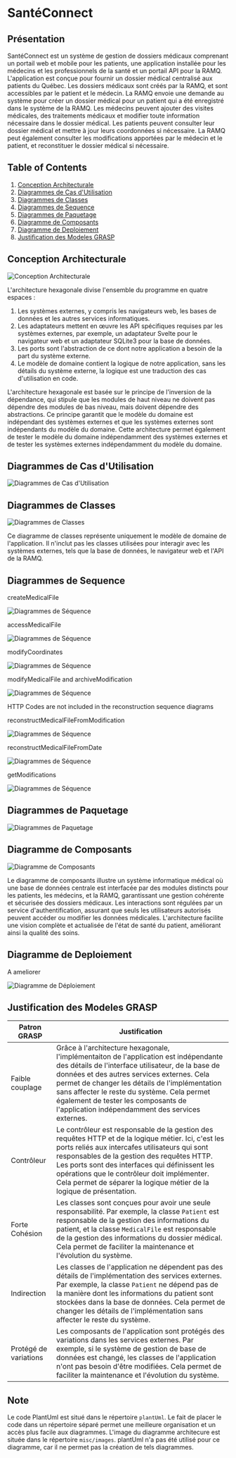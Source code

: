 # SantéConnect

## Présentation

SantéConnect est un système de gestion de dossiers médicaux comprenant un portail web et mobile pour les patients, une application installée pour les médecins et les professionnels de la santé et un portail API pour la RAMQ.
L'application est conçue pour fournir un dossier médical centralisé aux patients du Québec.
Les dossiers médicaux sont créés par la RAMQ, et sont accessibles par le patient et le médecin.
La RAMQ envoie une demande au système pour créer un dossier médical pour un patient qui a été enregistré dans le système de la RAMQ.
Les médecins peuvent ajouter des visites médicales, des traitements médicaux et modifier toute information nécessaire dans le dossier médical.
Les patients peuvent consulter leur dossier médical et mettre à jour leurs coordonnées si nécessaire.
La RAMQ peut également consulter les modifications apportées par le médecin et le patient, et reconstituer le dossier médical si nécessaire.

## Table of Contents

1. [Conception Architecturale](#conception-architecturale)
2. [Diagrammes de Cas d'Utilisation](#diagrammes-de-cas-dutilisation)
3. [Diagrammes de Classes](#diagrammes-de-classes)
4. [Diagrammes de Sequence](#diagrammes-de-sequence)
5. [Diagrammes de Paquetage](#diagrammes-de-paquetage)
6. [Diagramme de Composants](#diagramme-de-composants)
7. [Diagramme de Deploiement](#diagramme-de-deploiement)
8. [Justification des Modeles GRASP](#justification-des-modeles-grasp)

## Conception Architecturale

![Conception Architecturale](./misc/images/system-architecture.png)

L'architecture hexagonale divise l'ensemble du programme en quatre espaces :

1. Les systèmes externes, y compris les navigateurs web, les bases de données et les autres services informatiques.
2. Les adaptateurs mettent en œuvre les API spécifiques requises par les systèmes externes, par exemple, un adaptateur Svelte pour le navigateur web et un adaptateur SQLite3 pour la base de données.
3. Les ports sont l'abstraction de ce dont notre application a besoin de la part du système externe.
4. Le modèle de domaine contient la logique de notre application, sans les détails du système externe, la logique est une traduction des cas d'utilisation en code.

L'architecture hexagonale est basée sur le principe de l'inversion de la dépendance, qui stipule que les modules de haut niveau ne doivent pas dépendre des modules de bas niveau, mais doivent dépendre des abstractions. Ce principe garantit que le modèle du domaine est indépendant des systèmes externes et que les systèmes externes sont indépendants du modèle du domaine.
Cette architecture permet également de tester le modèle du domaine indépendamment des systèmes externes et de tester les systèmes externes indépendamment du modèle du domaine.

## Diagrammes de Cas d'Utilisation

![Diagrammes de Cas d'Utilisation](./plantUml/use-case.png)

## Diagrammes de Classes

![Diagrammes de Classes](./plantUml/class-logic.png)

Ce diagramme de classes représente uniquement le modèle de domaine de l'application. Il n'inclut pas les classes utilisées pour interagir avec les systèmes externes, tels que la base de données, le navigateur web et l'API de la RAMQ.

## Diagrammes de Sequence

createMedicalFile

![Diagrammes de Séquence](./plantUml/sequence-create.png)

accessMedicalFile

![Diagrammes de Séquence](./plantUml/sequence-access.png)

modifyCoordinates

![Diagrammes de Séquence](./plantUml/sequence-modify-coordinates.png)

modifyMedicalFile and archiveModification

![Diagrammes de Séquence](./plantUml/sequence-modify.png)

HTTP Codes are not included in the reconstruction sequence diagrams

reconstructMedicalFileFromModification

![Diagrammes de Séquence](./plantUml/sequence-reconstruct-Modification.png)

reconstructMedicalFileFromDate

![Diagrammes de Séquence](./plantUml/sequence-reconstrunct-Date.png)

getModifications

![Diagrammes de Séquence](./plantUml/sequence-get-modification.png)

## Diagrammes de Paquetage

![Diagrammes de Paquetage](./plantUml/package.png)

## Diagramme de Composants

![Diagramme de Composants](./plantUml/component.png)

Le diagramme de composants illustre un système informatique médical où une base de données centrale est interfacée par des modules distincts pour les patients, les médecins, et la RAMQ, garantissant une gestion cohérente et sécurisée des dossiers médicaux. Les interactions sont régulées par un service d'authentification, assurant que seuls les utilisateurs autorisés peuvent accéder ou modifier les données médicales. L'architecture facilite une vision complète et actualisée de l'état de santé du patient, améliorant ainsi la qualité des soins.

## Diagramme de Deploiement

A ameliorer

![Diagramme de Déploiement](./plantUml/deployment.png)

## Justification des Modeles GRASP

Patron GRASP | Justification
--- | ---
Faible couplage | Grâce à l'architecture hexagonale, l'implémentaiton de l'application est indépendante des détails de l'interface utilisateur, de la base de données et des autres services externes. Cela permet de changer les détails de l'implémentation sans affecter le reste du système. Cela permet également de tester les composants de l'application indépendamment des services externes.
Contrôleur | Le contrôleur est responsable de la gestion des requêtes HTTP et de la logique métier. Ici, c'est les ports reliés aux intercafes utilisateurs qui sont responsables de la gestion des requêtes HTTP. Les ports sont des interfaces qui définissent les opérations que le contrôleur doit implémenter. Cela permet de séparer la logique métier de la logique de présentation.
Forte Cohésion | Les classes sont conçues pour avoir une seule responsabilité. Par exemple, la classe `Patient` est responsable de la gestion des informations du patient, et la classe `MedicalFile` est responsable de la gestion des informations du dossier médical. Cela permet de faciliter la maintenance et l'évolution du système.
Indirection | Les classes de l'application ne dépendent pas des détails de l'implémentation des services externes. Par exemple, la classe `Patient` ne dépend pas de la manière dont les informations du patient sont stockées dans la base de données. Cela permet de changer les détails de l'implémentation sans affecter le reste du système.
Protégé de variations | Les composants de l'application sont protégés des variations dans les services externes. Par exemple, si le système de gestion de base de données est changé, les classes de l'application n'ont pas besoin d'être modifiées. Cela permet de faciliter la maintenance et l'évolution du système.

## Note

Le code PlantUml est situé dans le répertoire `plantUml`. Le fait de placer le code dans un répertoire séparé permet une meilleure organisation et un accès plus facile aux diagrammes.
L'image du diagramme architecure est située dans le répertoire `misc/images`. plantUml n'a pas été utilisé pour ce diagramme, car il ne permet pas la création de tels diagrammes.
